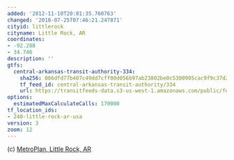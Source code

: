 ```yaml
---
added: '2012-11-10T20:01:35.760763'
changed: '2018-07-25T07:46:21.247871'
cityid: littlerock
cityname: Little Rock, AR
coordinates:
- -92.288
- 34.746
description: ''
gtfs:
  central-arkansas-transit-authority-334:
    sha256: 086dfd77b407c49dd7cff00d056b97ab23802be0c5300905cac9f9c37d2b1572
    tf_feed_id: central-arkansas-transit-authority/334
    url: https://transitfeeds-data.s3-us-west-1.amazonaws.com/public/feeds/central-arkansas-transit-authority/334/1419298391/gtfs.zip
options:
  estimatedMaxCalculateCalls: 170000
tf_location_ids:
- 240-little-rock-ar-usa
version: 3
zoom: 12
---
```


(c) [MetroPlan, Little Rock, AR](http://metroplan.org)
